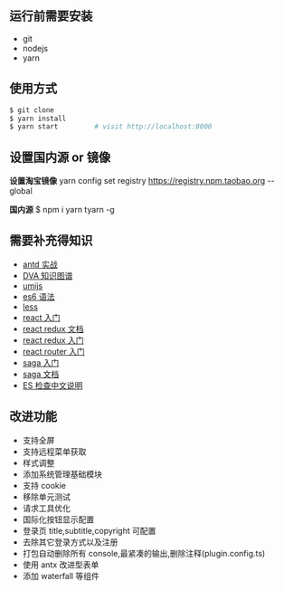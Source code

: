 ## 运行前需要安装

- git
- nodejs
- yarn

## 使用方式

```bash
$ git clone
$ yarn install
$ yarn start         # visit http://localhost:8000
```

## 设置国内源 or 镜像

**设置淘宝镜像** yarn config set registry https://registry.npm.taobao.org --global

**国内源** \$ npm i yarn tyarn -g

## 需要补充得知识

- [antd 实战](https://www.yuque.com/ant-design/course)
- [DVA 知识图谱](https://github.com/dvajs/dva-knowledgemap)
- [umijs](https://umijs.org/)
- [es6 语法](http://es6.ruanyifeng.com)
- [less](https://www.w3cschool.cn/less/operations.html)
- [react 入门](http://www.ruanyifeng.com/blog/2015/03/react.html)
- [react redux 文档](http://cn.redux.js.org/index.html)
- [react redux 入门](http://www.ruanyifeng.com/blog/2016/09/redux_tutorial_part_one_basic_usages.html)
- [react router 入门](http://www.ruanyifeng.com/blog/2016/05/react_router.html?utm_source=tool.lu)
- [saga 入门](https://www.jianshu.com/p/89ed2a01a3db)
- [saga 文档](https://redux-saga-in-chinese.js.org/index.html)
- [ES 检查中文说明](https://cloud.tencent.com/developer/section/1135734)
  </div>

## 改进功能

- 支持全屏
- 支持远程菜单获取
- 样式调整
- 添加系统管理基础模块
- 支持 cookie
- 移除单元测试
- 请求工具优化
- 国际化按钮显示配置
- 登录页 title,subtitle,copyright 可配置
- 去除其它登录方式以及注册
- 打包自动删除所有 console,最紧凑的输出,删除注释(plugin.config.ts)
- 使用 antx 改进型表单
- 添加 waterfall 等组件

